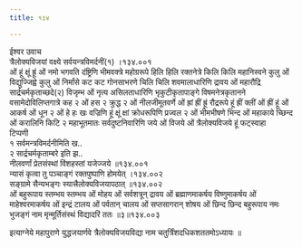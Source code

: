 ```yaml
---
title: १३४

---
```

ईश्वर उवाच  
त्रैलोक्यविजयां वक्ष्ये सर्वयन्त्रविमर्दनीं(१) ।१३४.००१  
ओं हूं क्षूं ह्रूं ओं नमो भगवति दंष्ट्रिणि भीमवक्त्रे महोग्ररूपे हिलि हिलि रक्तनेत्रे किलि किलि महानिस्वने कुलु ओं विद्युज्जिह्वे कुलु ओं निर्मांसे कट कट गोनसाभरणे चिलि चिलि शवमालाधारिणि द्रावय ओं महारौद्रि सार्द्रचर्मकृताच्छदे(२) विजृम्भ ओं नृत्य असिलताधारिणि भृकुटीकृतापाङ्गे विषमनेत्रकृतानने वसामेदोविलिप्तगात्रे कह २ ओं हस २ क्रुद्ध २ ओं नीलजीमूतवर्णे ओं ह्रां ह्रीं ह्रूं रौद्ररूपे हूं ह्रीं क्लीं ओं ह्रीं हूं ओं आकर्ष ओं धून २ ओं हे हः खः वज्रिणि हूं क्षूं क्षां क्रोधरूपिणि प्रज्वल २ ओं भीमभीषणे भिन्द ओं महाकाये च्छिन्द ओं करालिनि किटि २ महाभूतमातः सर्वदुष्टनिवारिणि जये ओं विजये ओं त्रैलोक्यविजये हूं फट्स्वाहा  
टिप्पणी  
१ सर्वमन्त्रविमर्दनीमिति ख..  
२ सार्द्रचर्मकृताम्बरे इति झ..  
नीलवर्णां प्रेतसंस्थां विंशहस्तां यजेज्जये ॥१३४.००१  
न्यासं कृत्वा तु पञ्चाङ्गं रक्तपुष्पाणि होमयेत् ।१३४.००२  
सङ्ग्रामे सैन्यभङ्गः स्यात्त्रैलोक्यविजयापठात् ॥१३४.००२  
ओं बहुरूपाय स्तम्भय स्तम्भय ओं मोहय ओं सर्वशत्रून् द्रावय ओं ब्रह्माणमाकर्षय विष्णुमाकर्षय ओं माहेश्वरमाकर्षय ओं इन्द्रं टालय ओं पर्वतान् चालय ओं सप्तसागरान् शोषय ओं छिन्द छिन्द बहुरूपाय नमः  
भुजङ्गं नाम मृन्मूर्तिसंस्थं विद्यादरिं ततः ॥३॥१३४.००३  
  
इत्याग्नेये महापुराणे युद्धजयार्णवे त्रैलोक्यविजयविद्या नाम चतुर्त्रिंशदधिकशततमोऽध्यायः ॥